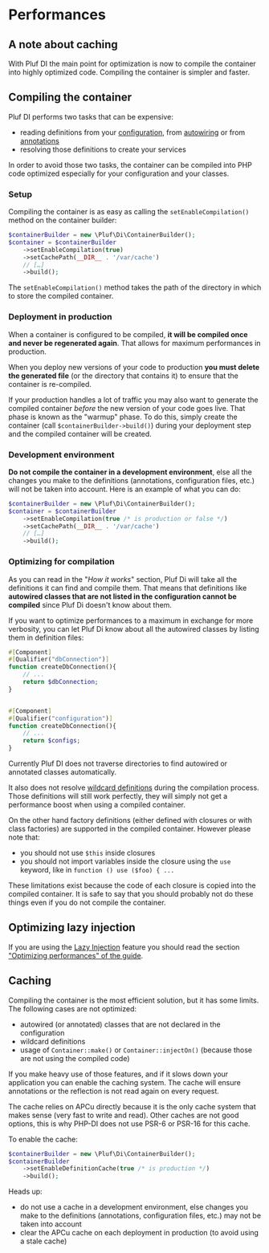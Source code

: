 # Performances

## A note about caching

With Pluf DI the main point for optimization is now to compile the container into highly optimized code.
Compiling the container is simpler and faster.

## Compiling the container

Pluf DI performs two tasks that can be expensive:

- reading definitions from your [configuration](php-definitions.md), from [autowiring](autowiring.md) or from [annotations](annotations.md)
- resolving those definitions to create your services

In order to avoid those two tasks, the container can be compiled into PHP code optimized especially for your configuration and your classes.

### Setup

Compiling the container is as easy as calling the `setEnableCompilation()` method on the container builder:

```php
$containerBuilder = new \Pluf\Di\ContainerBuilder();
$container = $containerBuilder
	->setEnableCompilation(true)
	->setCachePath(__DIR__ . '/var/cache')
	// […]
 	->build();
```

The `setEnableCompilation()` method takes the path of the directory in which to store the compiled container.

### Deployment in production

When a container is configured to be compiled, **it will be compiled once and never be regenerated again**. That allows for maximum performances in production.

When you deploy new versions of your code to production **you must delete the generated file** (or the directory that contains it) to ensure that the container is re-compiled.

If your production handles a lot of traffic you may also want to generate the compiled container *before* the new version of your code goes live. That phase is known as the "warmup" phase. To do this, simply create the container (call `$containerBuilder->build()`) during your deployment step and the compiled container will be created.

### Development environment

**Do not compile the container in a development environment**, else all the changes you make to the definitions (annotations, configuration files, etc.) will not be taken into account. Here is an example of what you can do:

```php
$containerBuilder = new \Pluf\Di\ContainerBuilder();
$container = $containerBuilder
	->setEnableCompilation(true /* is production or false */)
	->setCachePath(__DIR__ . '/var/cache')
	// […]
 	->build();
```

### Optimizing for compilation

As you can read in the "*How it works*" section, Pluf Di will take all the definitions it can find and compile them. That means that definitions like **autowired classes that are not listed in the configuration cannot be compiled** since Pluf Di doesn't know about them.

If you want to optimize performances to a maximum in exchange for more verbosity, you can let Pluf Di know about all the autowired classes by listing them in definition files:

```php
#[Component]
#[Qualifier("dbConnection")]
function createDbConnection(){
	// ...
	return $dbConnection;
}


#[Component]
#[Qualifier("configuration")]
function createDbConnection(){
	// ...
	return $configs;
}
```

Currently Pluf DI does not traverse directories to find autowired or annotated classes automatically.

It also does not resolve [wildcard definitions](php-definitions.md#wildcards) during the compilation process. Those definitions will still work perfectly, they will simply not get a performance boost when using a compiled container.

On the other hand factory definitions (either defined with closures or with class factories) are supported in the compiled container. However please note that:

- you should not use `$this` inside closures
- you should not import variables inside the closure using the `use` keyword, like in `function () use ($foo) { ...`

These limitations exist because the code of each closure is copied into the compiled container. It is safe to say that you should probably not do these things even if you do not compile the container.

## Optimizing lazy injection

If you are using the [Lazy Injection](lazy-injection.md) feature you should read the section ["Optimizing performances" of the guide](lazy-injection.md#optimizing-performances).

## Caching

Compiling the container is the most efficient solution, but it has some limits. The following cases are not optimized:

- autowired (or annotated) classes that are not declared in the configuration
- wildcard definitions
- usage of `Container::make()` or `Container::injectOn()` (because those are not using the compiled code)

If you make heavy use of those features, and if it slows down your application you can enable the caching system. The cache will ensure annotations or the reflection is not read again on every request.

The cache relies on APCu directly because it is the only cache system that makes sense (very fast to write and read). Other caches are not good options, this is why PHP-DI does not use PSR-6 or PSR-16 for this cache.

To enable the cache:

```php
$containerBuilder = new \Pluf\Di\ContainerBuilder();
$containerBuilder
	->setEnableDefinitionCache(true /* is production */)
	->build();
```

Heads up:

- do not use a cache in a development environment, else changes you make to the definitions (annotations, configuration files, etc.) may not be taken into account
- clear the APCu cache on each deployment in production (to avoid using a stale cache)

